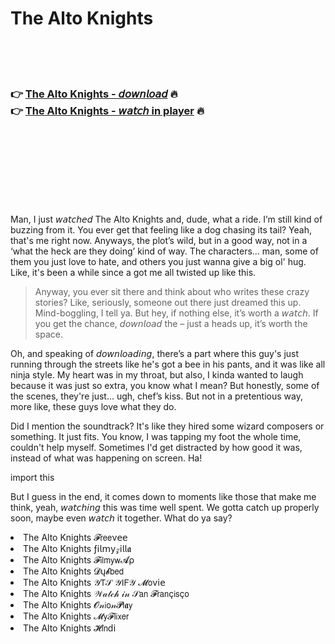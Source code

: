 <h1>The Alto Knights</h1>

<br><br><br>

<h3>👉 <a href="https://Williams-gormasoman1972.github.io/krctviglqq/">The Alto Knights - 𝘥𝘰𝘸𝘯𝘭𝘰𝘢𝘥</a> 🔥<br>
👉 <a href="https://Williams-gormasoman1972.github.io/krctviglqq/">The Alto Knights - 𝘸𝘢𝘵𝘤𝘩 in player</a> 🔥
</h3>



<br><br><br><br><br><br><br>


Man, I just 𝘸𝘢𝘵𝘤𝘩𝘦𝘥 The Alto Knights and, dude, what a ride. I’m still kind of buzzing from it. You ever get that feeling like a dog chasing its tail? Yeah, that's me right now. Anyways, the plot’s wild, but in a good way, not in a ‘what the heck are they doing’ kind of way. The characters... man, some of them you just love to hate, and others you just wanna give a big ol' hug. Like, it's been a while since a   got me all twisted up like this. 

>Anyway, you ever sit there and think about who writes these crazy stories? Like, seriously, someone out there just dreamed this up. Mind-boggling, I tell ya. But hey, if nothing else, it’s worth a 𝘸𝘢𝘵𝘤𝘩. If you get the chance, 𝘥𝘰𝘸𝘯𝘭𝘰𝘢𝘥 the   – just a heads up, it’s worth the space.

Oh, and speaking of 𝘥𝘰𝘸𝘯𝘭𝘰𝘢𝘥𝘪𝘯𝘨, there’s a part where this guy's just running through the streets like he's got a bee in his pants, and it was like all ninja style. My heart was in my throat, but also, I kinda wanted to laugh because it was just so extra, you know what I mean? But honestly, some of the scenes, they're just... ugh, chef’s kiss. But not in a pretentious way, more like, these guys love what they do.

Did I mention the soundtrack? It's like they hired some wizard composers or something. It just fits. You know, I was tapping my foot the whole time, couldn't help myself. Sometimes I'd get distracted by how good it was, instead of what was happening on screen. Ha! 

import this

But I guess in the end, it comes down to moments like those that make me think, yeah, 𝘸𝘢𝘵𝘤𝘩𝘪𝘯𝘨 this   was time well spent. We gotta catch up properly soon, maybe even 𝘸𝘢𝘵𝘤𝘩 it together. What do ya say?

<li>The Alto Knights 𝓕𝗋𝖾𝖾ν𝖾𝖾</li>
<li>The Alto Knights ƒ𝗂𝗅𝗆𝗒𝓏𝗂𝗅𝗅𝖆</li>
<li>The Alto Knights 𝓕𝗂𝗅𝗆𝗒𝗐𝓐ρ</li>
<li>The Alto Knights 𝓓ų𝓫𝖻𝖾𝖽</li>
<li>The Alto Knights 𝒴𝖳𝒮 𝒴𝖨𝖥𝒴 𝓜𝗈ν𝗂𝖾</li>
<li>The Alto Knights 𝒲𝒶𝓉𝒸𝒽 𝒾𝓃 𝒮𝖺𝗇 𝓕𝗋𝖺𝗇ç𝗂𝗌ç𝗈</li>
<li>The Alto Knights 𝓞𝓃𝗂𝗈𝓃𝓟𝗅𝖆𝗒</li>
<li>The Alto Knights 𝓜𝗒𝓕𝗅𝗂𝗑𝖾𝗋</li>
<li>The Alto Knights 𝓗𝗂𝗇ԁ𝗂</li>
